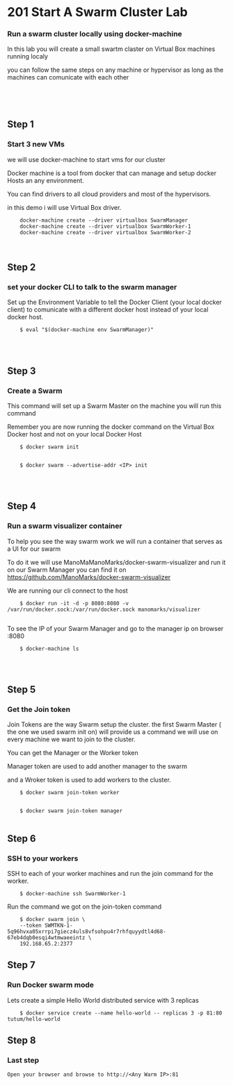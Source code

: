 # 201 Start A Swarm Cluster Lab

### Run a swarm cluster locally using docker-machine  

In this lab you will create a small swartm claster on Virtual Box machines running localy 

you can follow the same steps on any machine or hypervisor as long as the machines can comunicate with each other 

##### 
<br>
<br>



## Step 1 
### Start 3 new VMs 

we will use docker-machine to start vms for our cluster 

Docker machine is a tool from docker that can manage and setup docker Hosts an any environment. 

You can find drivers to all cloud providers and most of the hypervisors. 

in this demo i will use Virtual Box driver.


```{r, engine='bash', count_lines}
    docker-machine create --driver virtualbox SwarmManager
    docker-machine create --driver virtualbox SwarmWorker-1
    docker-machine create --driver virtualbox SwarmWorker-2

```
<br>

## Step 2 
### set your docker CLI to talk to the swarm manager 

Set up the Environment Variable to tell the Docker Client (your local docker client) to comunicate with a different docker host instead of your local docker host.

```{r, engine='bash', count_lines}
    $ eval "$(docker-machine env SwarmManager)"
    
```
<br>



## Step 3
### Create a Swarm 

This command will set up a Swarm Master on the machine you will run this command 

Remember you are now running the docker command on the Virtual Box Docker host and not on your local Docker Host 
```{r, engine='bash', count_lines}
    $ docker swarm init
   
```

```{r, engine='bash', count_lines}
    $ docker swarm --advertise-addr <IP> init 
   
```

<br>

## Step 4
### Run a swarm visualizer container 

To help you see the way swarm work we will run a container that serves as a UI for our swarm 

To do it we will use ManoMaManoMarks/docker-swarm-visualizer and run it on our Swarm Manager 
you can find it on https://github.com/ManoMarks/docker-swarm-visualizer

We are running our cli connect to the host  

```{r, engine='bash', count_lines}
    $ docker run -it -d -p 8080:8080 -v /var/run/docker.sock:/var/run/docker.sock manomarks/visualizer
   
```

To see the IP of your Swarm Manager and go to the manager ip on browser <ip>:8080

```{r, engine='bash', count_lines}
    $ docker-machine ls 
   
```
<br>

## Step 5
### Get the Join token 

Join Tokens are the way Swarm setup the cluster. the first Swarm Master ( the one we used swarm init on) will provide us a command we will use on every machine we want to join to the cluster.

You can get the Manager or the Worker token

Manager token are used to add another manager to the swarm 

and a Wroker token is used to add workers to the cluster.

```{r, engine='bash', count_lines}
    $ docker swarm join-token worker 
   
```

```{r, engine='bash', count_lines}
    $ docker swarm join-token manager 
   
```

## Step 6
### SSH to your workers 

SSH to each of your worker machines and run the join command for the worker.   


```{r, engine='bash', count_lines}
    $ docker-machine ssh SwarmWorker-1    
```
Run the command we got on the join-token command

```{r, engine='bash', count_lines}
    $ docker swarm join \
    --token SWMTKN-1-5q96hvxa05xrrpi7giecz4uls8vfsohpu4r7rhfquyydtl4d68-67eb4dqb0esqi4wtmwaeeintz \
    192.168.65.2:2377   
```

## Step 7 
### Run Docker swarm mode 

Lets create a simple Hello World distributed service with 3 replicas 

```{r, engine='bash', count_lines}
    $ docker service create --name hello-world -- replicas 3 -p 81:80 tutum/hello-world
```





## Step 8 
### Last step 

    Open your browser and browse to http://<Any Warm IP>:81

   
